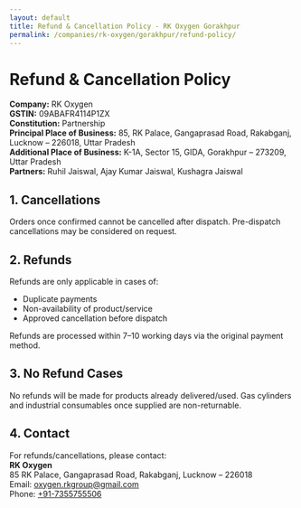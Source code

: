 ```yaml
---
layout: default
title: Refund & Cancellation Policy - RK Oxygen Gorakhpur
permalink: /companies/rk-oxygen/gorakhpur/refund-policy/
---
```


<h1>Refund & Cancellation Policy</h1>
<ul style="list-style:none;padding:0;">
  <li><strong>Company:</strong> RK Oxygen</li>
  <li><strong>GSTIN:</strong> 09ABAFR4114P1ZX</li>
  <li><strong>Constitution:</strong> Partnership</li>
  <li><strong>Principal Place of Business:</strong> 85, RK Palace, Gangaprasad Road, Rakabganj, Lucknow – 226018, Uttar Pradesh</li>
  <li><strong>Additional Place of Business:</strong> K-1A, Sector 15, GIDA, Gorakhpur – 273209, Uttar Pradesh</li>
  <li><strong>Partners:</strong> Ruhil Jaiswal, Ajay Kumar Jaiswal, Kushagra Jaiswal</li>
</ul>

<h2>1. Cancellations</h2>
<p>Orders once confirmed cannot be cancelled after dispatch. Pre-dispatch cancellations may be considered on request.</p>

<h2>2. Refunds</h2>
<p>Refunds are only applicable in cases of:</p>
<ul>
  <li>Duplicate payments</li>
  <li>Non-availability of product/service</li>
  <li>Approved cancellation before dispatch</li>
</ul>
<p>Refunds are processed within 7–10 working days via the original payment method.</p>

<h2>3. No Refund Cases</h2>
<p>No refunds will be made for products already delivered/used. Gas cylinders and industrial consumables once supplied are non-returnable.</p>

<h2>4. Contact</h2>
<p>For refunds/cancellations, please contact:<br>
<strong>RK Oxygen</strong><br>
85 RK Palace, Gangaprasad Road, Rakabganj, Lucknow – 226018<br>
Email: <a href="mailto:oxygen.rkgroup@gmail.com">oxygen.rkgroup@gmail.com</a><br>
Phone: <a href="tel:+91-7355755506">+91-7355755506</a></p>
